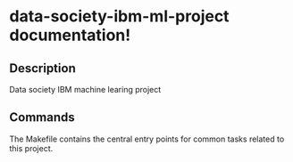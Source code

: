 # data-society-ibm-ml-project documentation!

## Description

Data society IBM machine learing project 

## Commands

The Makefile contains the central entry points for common tasks related to this project.

